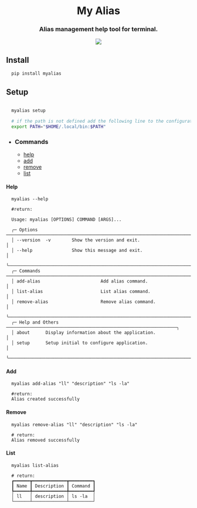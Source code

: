 <h1 align="center">My Alias</h1>

<h3 align="center">Alias management help tool for terminal.</h3>

<p align="center">
  <image src="https://github.com/thiagomeloo/myalias/blob/main/screenshots/about.png">
    
</p>

## Install

```bash
  pip install myalias
```

## Setup

```bash

  myalias setup

  # if the path is not defined add the following line to the configuration file
  export PATH="$HOME/.local/bin:$PATH"
```

- ### Commands

  - [help](#help)
  - [add](#add)
  - [remove](#remove)
  - [list](#list)

#### Help

```
  myalias --help

  #return: 

  Usage: myalias [OPTIONS] COMMAND [ARGS]...                                          
                                                                                      
  ╭─ Options ─────────────────────────────────────────────────────────────────────────╮
  │ --version  -v        Show the version and exit.                                   │
  │ --help               Show this message and exit.                                  │
  ╰───────────────────────────────────────────────────────────────────────────────────╯
  ╭─ Commands ────────────────────────────────────────────────────────────────────────╮
  │ add-alias                       Add alias command.                                │
  │ list-alias                      List alias command.                               │
  │ remove-alias                    Remove alias command.                             │
  ╰───────────────────────────────────────────────────────────────────────────────────╯
  ╭─ Help and Others ─────────────────────────────────────────────────────────────────╮
  │ about      Display information about the application.                             │
  │ setup      Setup initial to configure application.                                │
  ╰───────────────────────────────────────────────────────────────────────────────────╯
```

#### Add

```
  myalias add-alias "ll" "description" "ls -la"

  #return:
  Alias created successfully
```

#### Remove

```
  myalias remove-alias "ll" "description" "ls -la"

  # return:
  Alias removed successfully

```

#### List

```
  myalias list-alias

  # return:
  ┏━━━━━━┳━━━━━━━━━━━━━┳━━━━━━━━━┓
  ┃ Name ┃ Description ┃ Command ┃
  ┡━━━━━━╇━━━━━━━━━━━━━╇━━━━━━━━━┩
  │ ll   │ description │ ls -la  │
  └──────┴─────────────┴─────────┘


```
